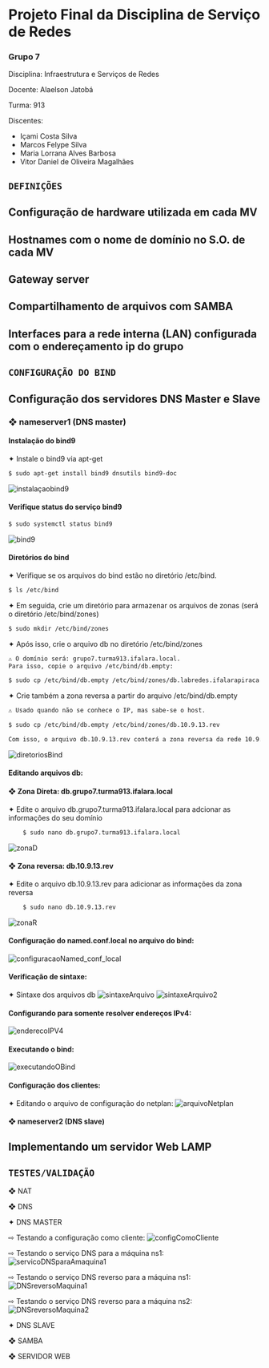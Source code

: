 # Projeto Final da Disciplina de Serviço de Redes
### Grupo 7

Disciplina: Infraestrutura e Serviços de Redes

Docente: Alaelson Jatobá

Turma: 913

Discentes:

* Içami Costa Silva
* Marcos Felype Silva
* Maria Lorrana Alves Barbosa
* Vitor Daniel de Oliveira Magalhães

## ``DEFINIÇÕES``

## Configuração de hardware utilizada em cada MV

## Hostnames com o nome de domínio no S.O. de cada MV

## Gateway server

## Compartilhamento de arquivos com SAMBA

## Interfaces para a rede interna (LAN) configurada com o endereçamento ip do grupo

## ``CONFIGURAÇÃO DO BIND``
## Configuração dos servidores DNS Master e Slave

### ❖ nameserver1 (DNS master)

#### Instalação do bind9
✦ Instale o bind9 via apt-get
```bash
$ sudo apt-get install bind9 dnsutils bind9-doc 
```
![instalaçaobind9](https://user-images.githubusercontent.com/103418874/209365034-9b8aec93-fb20-4459-a4fc-1af42b1a7021.png)
#### Verifique status do serviço bind9
```bash
$ sudo systemctl status bind9
```
![bind9](https://user-images.githubusercontent.com/103418874/209365149-e3e88741-11e4-48c2-8988-56a8b37e3798.png)
#### Diretórios do bind
✦ Verifique se os arquivos do bind estão no diretório /etc/bind.
```bash
$ ls /etc/bind
```
✦ Em seguida, crie um diretório para armazenar os arquivos de zonas (será o diretório /etc/bind/zones)
```bash
$ sudo mkdir /etc/bind/zones
```
✦ Após isso, crie o arquivo db no diretório /etc/bind/zones
```bash
⚠️ O domínio será: grupo7.turma913.ifalara.local. 
Para isso, copie o arquivo /etc/bind/db.empty:

$ sudo cp /etc/bind/db.empty /etc/bind/zones/db.labredes.ifalarapiraca.local 
```
✦ Crie também a zona reversa a partir do arquivo /etc/bind/db.empty
```bash
⚠️ Usado quando não se conhece o IP, mas sabe-se o host.

$ sudo cp /etc/bind/db.empty /etc/bind/zones/db.10.9.13.rev

Com isso, o arquivo db.10.9.13.rev conterá a zona reversa da rede 10.9.13.0.
```
![diretoriosBind](https://user-images.githubusercontent.com/103418874/209365240-38d546bb-b6f6-4c8a-b33a-8a1fb1848311.png)
#### Editando arquivos db:
#### ❖ Zona Direta: db.grupo7.turma913.ifalara.local
✦ Edite o arquivo db.grupo7.turma913.ifalara.local para adcionar as informações do seu domínio
```bash
    $ sudo nano db.grupo7.turma913.ifalara.local 
```
![zonaD](https://user-images.githubusercontent.com/103418874/209365372-f077e8f2-7555-4f6e-a88c-216278a2fd41.png)

#### ❖ Zona reversa: db.10.9.13.rev
✦ Edite o arquivo db.10.9.13.rev para adicionar as informações da zona reversa
```bash
    $ sudo nano db.10.9.13.rev
```
![zonaR](https://user-images.githubusercontent.com/103418874/209365397-e531bdfb-75b2-4539-bf3e-f29ac906c8b6.png)

#### Configuração do named.conf.local no arquivo do bind:
![configuracaoNamed_conf_local](https://user-images.githubusercontent.com/103418874/209365620-a61048b3-b4a0-4af2-ac60-486deefe25e0.png)
#### Verificação de sintaxe:

✦ Sintaxe dos arquivos db
![sintaxeArquivo](https://user-images.githubusercontent.com/103418874/209366209-1f4e8af5-5a58-4866-a95b-9c2e679c76d7.png)
![sintaxeArquivo2](https://user-images.githubusercontent.com/103418874/209366214-73eb64f4-e8f9-47e0-8111-643c7daf6f26.png)

#### Configurando para somente resolver endereços IPv4:
![enderecoIPV4](https://user-images.githubusercontent.com/103418874/209366328-9d73e09b-4d32-41ec-ab08-6ae75fda25e0.png)
#### Executando o bind:
![executandoOBind](https://user-images.githubusercontent.com/103418874/209366760-cdde525d-54d8-4824-bd64-a34c78cf7317.png)
#### Configuração dos clientes:
✦ Editando o arquivo de configuração do netplan:
![arquivoNetplan](https://user-images.githubusercontent.com/103418874/209366779-1d892404-7b27-4b73-ad90-be4cd42d2e8f.png)

#### ❖ nameserver2 (DNS slave)

## Implementando um servidor Web LAMP

## ``TESTES/VALIDAÇÃO``

❖ NAT

❖ DNS

✦ DNS MASTER

⇨ Testando a configuração como cliente:
![configComoCliente](https://user-images.githubusercontent.com/103418874/209367255-9fc4aa20-cbbd-46a6-ad50-5b0708498809.png)

⇨ Testando o serviço DNS para a máquina ns1:
![servicoDNSparaAmaquina1](https://user-images.githubusercontent.com/103418874/209367286-3b55f2c1-2e4b-4673-b921-302f782dd101.png)

⇨ Testando o serviço DNS reverso para a máquina ns1:
![DNSreversoMaquina1](https://user-images.githubusercontent.com/103418874/209367336-32808973-7fa9-45d3-8582-dd1f8200efaa.png)

⇨ Testando o serviço DNS reverso para a máquina ns2:
![DNSreversoMaquina2](https://user-images.githubusercontent.com/103418874/209367353-2a88aa60-d286-445b-8da0-c8bf6bcba6d2.png)

✦ DNS SLAVE

❖ SAMBA

❖ SERVIDOR WEB
